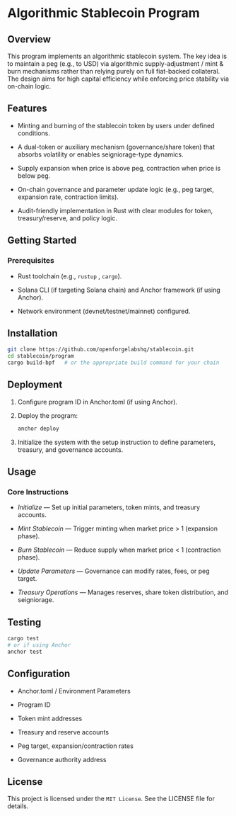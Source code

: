 # Algorithmic Stablecoin Program

## Overview

This program implements an algorithmic stablecoin system. The key idea is to maintain a peg (e.g., to USD) via algorithmic supply-adjustment / mint & burn mechanisms rather than relying purely on full fiat-backed collateral. The design aims for high capital efficiency while enforcing price stability via on-chain logic.

## Features

* Minting and burning of the stablecoin token by users under defined conditions.

* A dual-token or auxiliary mechanism (governance/share token) that absorbs volatility or enables seigniorage-type dynamics.

* Supply expansion when price is above peg, contraction when price is below peg.

* On-chain governance and parameter update logic (e.g., peg target, expansion rate, contraction limits).

* Audit-friendly implementation in Rust with clear modules for token, treasury/reserve, and policy logic.

## Getting Started

### Prerequisites


* Rust toolchain (e.g., `rustup` , `cargo`).

* Solana CLI (if targeting Solana chain) and Anchor framework (if using Anchor).

* Network environment (devnet/testnet/mainnet) configured.

## Installation

```bash 
git clone https://github.com/openforgelabshq/stablecoin.git  
cd stablecoin/program  
cargo build-bpf   # or the appropriate build command for your chain  
```
## Deployment

1. Configure program ID in Anchor.toml (if using Anchor).

2. Deploy the program:
   ```bash
   anchor deploy
   ```
3. Initialize the system with the setup instruction to define parameters, treasury, and governance accounts.


## Usage
### Core Instructions

* *Initialize* — Set up initial parameters, token mints, and treasury accounts.

* *Mint Stablecoin* — Trigger minting when market price > 1 (expansion phase).

* *Burn Stablecoin* — Reduce supply when market price < 1 (contraction phase).

* *Update Parameters* — Governance can modify rates, fees, or peg target.

* *Treasury Operations* — Manages reserves, share token distribution, and seigniorage.

## Testing 
```bash
cargo test
# or if using Anchor
anchor test
```
## Configuration

* Anchor.toml / Environment Parameters

* Program ID

* Token mint addresses

* Treasury and reserve accounts

* Peg target, expansion/contraction rates

* Governance authority address


## License

This project is licensed under the `MIT License`. See the LICENSE file for details.
